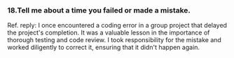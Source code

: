 ### 18.Tell me about a time you failed or made a mistake.
Ref. reply: I once encountered a coding error in a group project that delayed the project's completion. It was a valuable lesson in the importance of thorough testing and code review. I took responsibility for the mistake and worked diligently to correct it, ensuring that it didn't happen again.
